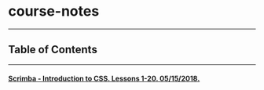 # course-notes
- - -
## Table of Contents
- - -
#### [Scrimba - Introduction to CSS. Lessons 1-20. 05/15/2018.](Scrimba_IntroductiontoCSS.md)




















